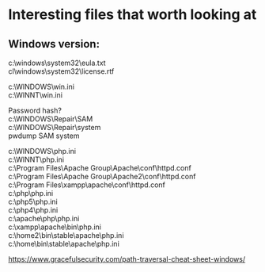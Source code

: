 # Interesting files that worth looking at
## Windows version:  
c:\windows\system32\eula.txt  
cl\windows\system32\license.rtf  

c:\WINDOWS\win.ini  
c:\WINNT\win.ini

Password hash?  
c:\WINDOWS\Repair\SAM    
c:\WINDOWS\Repair\system  
pwdump SAM system  

c:\WINDOWS\php.ini  
c:\WINNT\php.ini  
c:\Program Files\Apache Group\Apache\conf\httpd.conf  
c:\Program Files\Apache Group\Apache2\conf\httpd.conf  
c:\Program Files\xampp\apache\conf\httpd.conf  
c:\php\php.ini  
c:\php5\php.ini  
c:\php4\php.ini  
c:\apache\php\php.ini  
c:\xampp\apache\bin\php.ini  
c:\home2\bin\stable\apache\php.ini  
c:\home\bin\stable\apache\php.ini

https://www.gracefulsecurity.com/path-traversal-cheat-sheet-windows/

